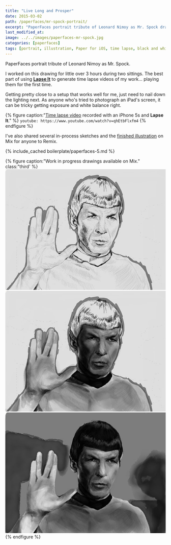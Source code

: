 ```yaml
---
title: "Live Long and Prosper"
date: 2015-03-02
path: /paperfaces/mr-spock-portrait/
excerpt: "PaperFaces portrait tribute of Leonard Nimoy as Mr. Spock drawn with Paper for iOS on an iPad."
last_modified_at: 
image: ../../images/paperfaces-mr-spock.jpg
categories: [paperfaces]
tags: [portrait, illustration, Paper for iOS, time lapse, black and white]
---
```


PaperFaces portrait tribute of Leonard Nimoy as Mr. Spock.

I worked on this drawing for little over 3 hours during two sittings. The best part of using [**Lapse It**](http://www.lapseit.com/) to generate time lapse videos of my work... playing them for the first time. 

Getting pretty close to a setup that works well for me, just need to nail down the lighting next. As anyone who's tried to photograph an iPad's screen, it can be tricky getting exposure and white balance right.

{% figure caption:"[Time lapse video](https://www.youtube.com/watch?v=qhEtbFlxfm4) recorded with an iPhone 5s and **Lapse It**." %}
`youtube: https://www.youtube.com/watch?v=qhEtbFlxfm4`
{% endfigure %}

I've also shared several in-process sketches and the [finished illustration](https://mix.fiftythree.com/11098-Michael-Rose/2406576) on Mix for anyone to Remix.

{% include_cached boilerplate/paperfaces-5.md %}

{% figure caption:"Work in progress drawings available on Mix." class:"third' %}
[![Work in process screenshot](../../images/paperfaces-mr-spock-process-1-600.jpg)](https://mix.fiftythree.com/11098-Michael-Rose/2394700) [![Work in process screenshot](../../images/paperfaces-mr-spock-process-2-600.jpg)](https://mix.fiftythree.com/11098-Michael-Rose/2394966) [![Work in process screenshot](../../images/paperfaces-mr-spock-process-3-600.jpg)](https://mix.fiftythree.com/11098-Michael-Rose/2400718)
{% endfigure %}
